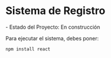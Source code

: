 <h1>Sistema de Registro</h1>
- Estado del Proyecto: En construcción

Para ejecutar el sistema, debes poner:

```npm install react```
